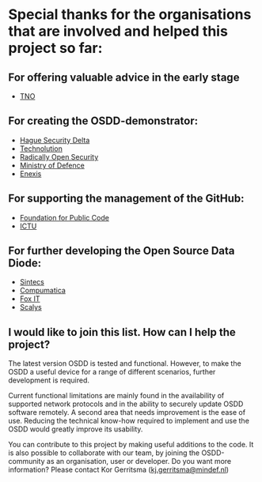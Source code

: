# Special thanks for the organisations that are involved and helped this project so far:

## For offering valuable advice in the early stage
- [TNO](https://www.tno.nl/en?gclid=CjwKCAjw6raYBhB7EiwABge5KtE8NjhJD3sdxkM00vq0rmZRf61NGN56ctn01rWBiA_1arZY1GKuxhoCOHIQAvD_BwE)

## For creating the OSDD-demonstrator:
- [Hague Security Delta](https://securitydelta.nl/)
- [Technolution](https://www.technolution.com/)
- [Radically Open Security](https://www.radicallyopensecurity.com/)
- [Ministry of Defence](https://english.defensie.nl/)
- [Enexis](https://www.enexis.nl/)

## For supporting the management of the GitHub:
- [Foundation for Public Code](https://publiccode.net/)
- [ICTU](https://www.ictu.nl/)

## For further developing the Open Source Data Diode:
- [Sintecs](https://sintecs.eu/)
- [Compumatica](https://www.compumatica.com/)
- [Fox IT](https://www.fox-it.com/nl/?utm_campaign=12528207489&utm_source=google&utm_medium=cpc&utm_content=505546901515&utm_term=fox%20it&adgroupid=119996476315&campaignid=12528207489&adid=505546901515&gclid=CjwKCAjw6raYBhB7EiwABge5KqBX8IvibqT5kGVSuLw8jHXsaim5vA-TsaGDUGC910bGWRC9SpukbxoCUyQQAvD_BwE/)
- [Scalys](https://scalys.com/)


## I would like to join this list. How can I help the project?
The latest version OSDD is tested and functional. However, to make the OSDD a useful device for a range of different scenarios, further development is required. 

Current functional limitations are mainly found in the availability of supported network protocols and in the ability to securely update OSDD software remotely. A second area that needs improvement is the ease of use. Reducing the technical know-how required to implement and use the OSDD would greatly improve its usability. 

You can contribute to this project by making useful additions to the code. It is also possible to collaborate with our team, by joining the OSDD-community as an organisation, user or developer. Do you want more information? Please contact Kor Gerritsma (kj.gerritsma@mindef.nl)
